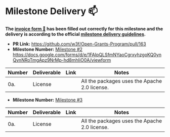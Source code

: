# Milestone Delivery :mailbox:

**The [invoice form :pencil:](https://docs.google.com/forms/d/e/1FAIpQLSfmNYaoCgrxyhzgoKQ0ynQvnNRoTmgApz9NrMp-hd8mhIiO0A/viewform) has been filled out correctly for this milestone and the delivery is according to the official [milestone delivery guidelines](https://github.com/w3f/Grants-Program/blob/master/docs/milestone-deliverables-guidelines.md).** 

* **PR Link:** https://github.com/w3f/Open-Grants-Program/pull/163
* **Milestone Number:** [Milestone #2](https://github.com/w3f/Grants-Program/blob/master/applications/project_aurras_mvp_phase_1.md#milestone-2--event-manager---part-1)
https://docs.google.com/forms/d/e/1FAIpQLSfmNYaoCgrxyhzgoKQ0ynQvnNRoTmgApz9NrMp-hd8mhIiO0A/viewform

| Number | Deliverable | Link | Notes |
| ------------- | ------------- | ------------- |------------- |
| 0a. | License || All the packages uses the Apache 2.0 license. |

* **Milestone Number:** [Milestone #3](https://github.com/w3f/Grants-Program/blob/master/applications/project_aurras_mvp_phase_1.md#milestone-3--event-manager---part-2)

| Number | Deliverable | Link | Notes |
| ------------- | ------------- | ------------- |------------- |
| 0a. | License || All the packages uses the Apache 2.0 license. |
